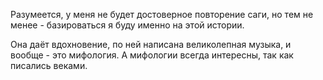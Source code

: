 Разумеется, у меня не будет достоверное повторение саги, но тем не менее - базироваться я буду именно на этой истории.

Она даёт вдохновение, по ней написана великолепная музыка, и вообще - это мифология. А мифологии всегда интересны, так как писались веками.